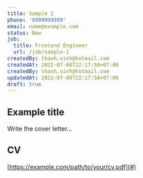 ```yaml
---
title: Sample 2
phone: '0909999999'
email: name@example.com
status: New
job:
  title: Frontend Engineer
  url: /job/sample-1
createdBy: thanh.vinh@hotmail.com
createdAt: 2022-07-08T22:17:58+07:00
createdBy: thanh.vinh@hotmail.com
updatedAt: 2022-07-08T22:17:58+07:00
draft: true
---
```


## Example title

Write the cover letter...

## CV

[https://example.com/path/to/your/cv.pdf](#)
